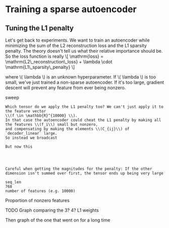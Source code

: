 # Training a sparse autoencoder

## Tuning the L1 penalty

Let's get back to experiments. We want to train an autoencoder while minimizing
the sum of the L2 reconstruction loss and the L1 sparsity penalty. The theory 
doesn't tell us what their relative importance should be. So the loss function is really
\\[
\mathrm{loss} = \mathrm{L2\\_reconstruction\\_loss} + \lambda \cdot \mathrm{L1\\_sparsity\\_penalty}
\\]

where \\( \lambda \\) is an unknown hyperparameter. If \\( \lambda \\) is too small, we've just trained a
non-sparse autoencoder. If it's too large, gradient descent will prevent any feature from
ever being nonzero.


sweep




```admonish
Which tensor do we apply the L1 penalty too? We can't just apply it to the feature vector
\\(f \in \mathbb{R}^{10000} \\).
In that case the autoencoder could cheat the L1 penalty by making all the features \\(f_i\\) small but nonzero,
and compensating by making the elements \\(C_{ij}\\) of `decoder_linear` large.
So instead we broadcast

But now this




Careful when getting the magnitudes for the penalty: If the other dimension isn't summed over first, the tensor ends up being very large

seq_len
768
number of features (e.g. 10000)
```

Proportion of nonzero features

TODO Graph comparing the 3? 4? L1 weights

Then graph of the one that went on for a long time

